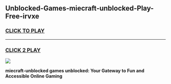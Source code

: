 
## Unblocked-Games-miecraft-unblocked-Play-Free-irvxe
<h3>
<a href="https://premium76.site?title=miecraft-unblocked&ref=18A1">CLICK TO PLAY</a></h3>
<hr>

<h3>
<a href="https://premium76.site?title=miecraft-unblocked&ref=18A1">CLICK 2 PLAY</a>
  
</h3>

<a href="https://premium76.site?title=miecraft-unblocked&ref=18A1"><img src="https://clearcache.store/games.png"></a>


**miecraft-unblocked games unblocked: Your Gateway to Fun and Accessible Online Gaming**
